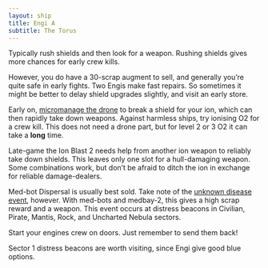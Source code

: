 ```yaml
---
layout: ship
title: Engi A
subtitle: The Torus
---
```

Typically rush shields and then look for a weapon. Rushing shields gives more chances for early crew kills.

However, you do have a 30-scrap augment to sell, and generally you’re quite safe in early fights. Two Engis make fast repairs. So sometimes it might be better to delay shield upgrades slightly, and visit an early store.

Early on, [micromanage the drone](https://www.youtube.com/watch?v=f3whJB13ZKk&t=397s) to break a shield for your ion, which can then rapidly take down weapons. Against harmless ships, try ionising O2 for a crew kill. This does not need a drone part, but for level 2 or 3 O2 it can take a **long** time.

Late-game the Ion Blast 2 needs help from another ion weapon to reliably take down shields. This leaves only one slot for a hull-damaging weapon. Some combinations work, but don’t be afraid to ditch the ion in exchange for reliable damage-dealers.

Med-bot Dispersal is usually best sold. Take note of the [unknown disease event](https://ftl.fandom.com/wiki/Unknown_Disease_on_Mining_Colony), however. With med-bots and medbay-2, this gives a high scrap reward and a weapon. This event occurs at distress beacons in Civilian, Pirate, Mantis, Rock, and Uncharted Nebula sectors.

Start your engines crew on doors. Just remember to send them back!

Sector 1 distress beacons are worth visiting, since Engi give good blue options.